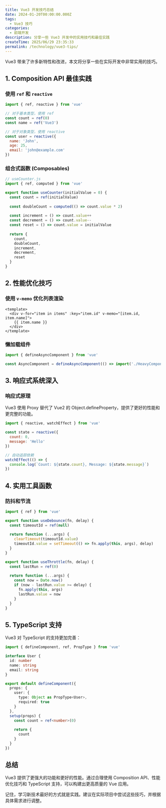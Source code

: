 ```yaml
---
title: Vue3 开发技巧总结
date: 2024-01-20T00:00:00.000Z
tags:
  - Vue3 技巧
categories:
  - 前端开发
description: 分享一些 Vue3 开发中的实用技巧和最佳实践
createTime: 2025/06/29 23:35:33
permalink: /technology/vue3-tips/
---
```


<ArticleNavigation 
  :showBreadcrumb="true"
  :showRelatedArticles="false"
/>


Vue3 带来了许多新特性和改进，本文将分享一些在实际开发中非常实用的技巧。

## 1. Composition API 最佳实践

### 使用 `ref` 和 `reactive`

```javascript
import { ref, reactive } from 'vue'

// 对于基本类型，使用 ref
const count = ref(0)
const name = ref('Vue3')

// 对于对象类型，使用 reactive
const user = reactive({
  name: 'John',
  age: 25,
  email: 'john@example.com'
})
```

### 组合式函数 (Composables)

```javascript
// useCounter.js
import { ref, computed } from 'vue'

export function useCounter(initialValue = 0) {
  const count = ref(initialValue)
  
  const doubleCount = computed(() => count.value * 2)
  
  const increment = () => count.value++
  const decrement = () => count.value--
  const reset = () => count.value = initialValue
  
  return {
    count,
    doubleCount,
    increment,
    decrement,
    reset
  }
}
```

## 2. 性能优化技巧

### 使用 `v-memo` 优化列表渲染

```vue
<template>
  <div v-for="item in items" :key="item.id" v-memo="[item.id, item.name]">
    {{ item.name }}
  </div>
</template>
```

### 懒加载组件

```javascript
import { defineAsyncComponent } from 'vue'

const AsyncComponent = defineAsyncComponent(() => import('./HeavyComponent.vue'))
```

## 3. 响应式系统深入

### 响应式原理

Vue3 使用 Proxy 替代了 Vue2 的 Object.defineProperty，提供了更好的性能和更完整的功能。

```javascript
import { reactive, watchEffect } from 'vue'

const state = reactive({
  count: 0,
  message: 'Hello'
})

// 自动追踪依赖
watchEffect(() => {
  console.log(`Count: ${state.count}, Message: ${state.message}`)
})
```

## 4. 实用工具函数

### 防抖和节流

```javascript
import { ref } from 'vue'

export function useDebounce(fn, delay) {
  const timeoutId = ref(null)
  
  return function (...args) {
    clearTimeout(timeoutId.value)
    timeoutId.value = setTimeout(() => fn.apply(this, args), delay)
  }
}

export function useThrottle(fn, delay) {
  const lastRun = ref(0)
  
  return function (...args) {
    const now = Date.now()
    if (now - lastRun.value >= delay) {
      fn.apply(this, args)
      lastRun.value = now
    }
  }
}
```

## 5. TypeScript 支持

Vue3 对 TypeScript 的支持更加完善：

```typescript
import { defineComponent, ref, PropType } from 'vue'

interface User {
  id: number
  name: string
  email: string
}

export default defineComponent({
  props: {
    user: {
      type: Object as PropType<User>,
      required: true
    }
  },
  setup(props) {
    const count = ref<number>(0)
    
    return {
      count
    }
  }
})
```

## 总结

Vue3 提供了更强大的功能和更好的性能。通过合理使用 Composition API、性能优化技巧和 TypeScript 支持，可以构建出更高质量的 Vue 应用。

记住，学习新技术最好的方式就是实践。建议在实际项目中尝试这些技巧，并根据具体需求进行调整。 